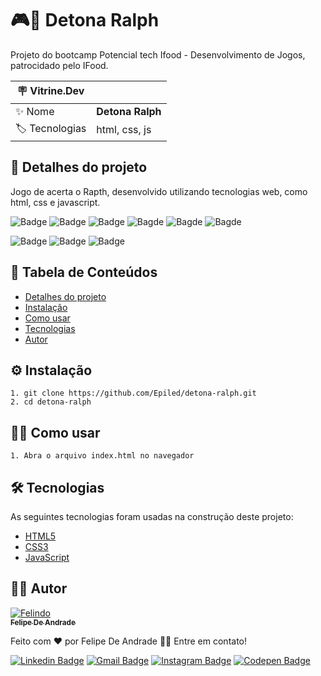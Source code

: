 # 🎮🧱 Detona Ralph

Projeto do bootcamp Potencial tech Ifood - Desenvolvimento de Jogos, patrocidado pelo IFood.

| :placard: Vitrine.Dev |     |
| -------------  | --- |
| :sparkles: Nome        | **Detona Ralph**
| :label: Tecnologias | html, css, js

<h2 id="detalhes-do-projeto"> 📃 Detalhes do projeto </h2>

Jogo de acerta o Rapth, desenvolvido utilizando tecnologias web, como html, css e javascript.

![Badge](https://img.shields.io/github/last-commit/Epiled/detona-ralph?style=for-the-badge)
![Badge](https://img.shields.io/github/languages/code-size/Epiled/detona-ralph?style=for-the-badge)
![Badge](https://img.shields.io/github/languages/count/Epiled/detona-ralph?style=for-the-badge)
![Bagde](https://img.shields.io/badge/repo%20status-Beta-cyan?style=for-the-badge)
![Bagde](https://img.shields.io/github/v/release/Epiled/detona-ralph?style=for-the-badge)
![Bagde](https://img.shields.io/github/license/Epiled/detona-ralph?style=for-the-badge)

![Badge](https://img.shields.io/badge/-HTML5-E34F26?style=for-the-badge&logo=html5&logoColor=white)
![Badge](https://img.shields.io/badge/-CSS3-1572B6?style=for-the-badge&logo=css3&logoColor=white)
![Badge](https://img.shields.io/badge/-JS-F7DF1E?style=for-the-badge&logo=javascript&logoColor=black)

<h2> 📑 Tabela de Conteúdos </h2>

<!--ts-->
   * [Detalhes do projeto](#detalhes-do-projeto)
   * [Instalação](#instalacao)
   * [Como usar](#como-usar)
   * [Tecnologias](#tecnologias)
   * [Autor](#autor)
<!--te-->

<h2 id="instalacao"> ⚙ Instalação </h2>

```
1. git clone https://github.com/Epiled/detona-ralph.git
2. cd detona-ralph
```

<h2 id="como-usar"> 👩‍🏫 Como usar </h2>

```
1. Abra o arquivo index.html no navegador
```

<h2 id="tecnologias"> 🛠 Tecnologias </h2>

As seguintes tecnologias foram usadas na construção deste projeto:

<ul>
  <li><a href="https://www.w3schools.com/html/default.asp" target="_blank">HTML5</a></li>
  <li><a href="https://www.w3schools.com/css/default.asp" target="_blank">CSS3</a></li>
  <li><a href="https://www.w3schools.com/js/default.asp" target="_blank">JavaScript</a></li>
</ul>

<h2 id="autor"> 👨‍💻 Autor </h2>

<a href="https://github.com/Epiled">

![Felindo](https://user-images.githubusercontent.com/55258483/178338085-2cea8bf2-6d0c-409a-9d0e-23359b7d303e.png)
 <br />
 <sub><b>Felipe De Andrade</b></sub></a>

Feito com ❤️ por Felipe De Andrade 👋🏽 Entre em contato!

[![Linkedin Badge](https://img.shields.io/badge/-Felipe-blue?style=flat-square&logo=Linkedin&logoColor=white&link=https://www.linkedin.com/in/fademendonca/)](https://www.linkedin.com/in/fademendonca/)
[![Gmail Badge](https://img.shields.io/badge/-felipe.deam98@gmail.com-c14438?style=flat-square&logo=Gmail&logoColor=white&link=mailto:felipe.deam98@gmail.com)](mailto:felipe.deam98@gmail.com)
[![Instagram Badge](https://img.shields.io/badge/-Instagram-e4405f?style=flat-square&logo=Instagram&logoColor=white&link=https://www.instagram.com/felipe.deam/)](https://www.instagram.com/felipe.deam/)
[![Codepen Badge](https://img.shields.io/badge/-Codepen-000000?style=flat-square&logo=Codepen&logoColor=white&link=https://codepen.io/epiled)](https://codepen.io/epiled)
